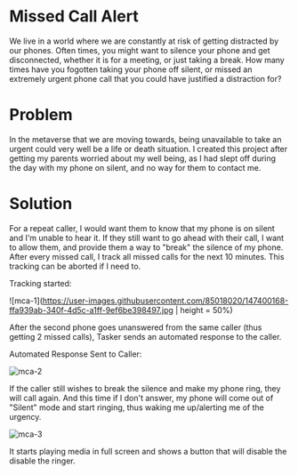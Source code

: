 # Missed Call Alert

We live in a world where we are constantly at risk of getting distracted by our phones. Often times, you might want to silence your phone and get disconnected, whether it is for a meeting, or just taking a break. How many times have you fogotten taking your phone off silent, or missed an extremely urgent phone call that you could have justified a distraction for? 

# Problem 

In the metaverse that we are moving towards, being unavailable to take an urgent could very well be a life or death situation. I created this project after getting my parents worried about my well being, as I had slept off during the day with my phone on silent, and no way for them to contact me. 

# Solution

For a repeat caller, I would want them to know that my phone is on silent and I'm unable to hear it. If they still want to go ahead with their call, I want to allow them, and provide them a way to "break" the silence of my phone. After every missed call, I track all missed calls for the next 10 minutes. This tracking can be aborted if I need to. 

Tracking started: 

![mca-1](https://user-images.githubusercontent.com/85018020/147400168-ffa939ab-340f-4d5c-a1ff-9ef6be398497.jpg | height = 50%)

After the second phone goes unanswered from the same caller (thus getting 2 missed calls), Tasker sends an automated response to the caller. 

Automated Response Sent to Caller:

![mca-2](https://user-images.githubusercontent.com/85018020/147400171-a6601eac-ab32-4eb0-a5af-eaa21d8d1e2d.jpg)

If the caller still wishes to break the silence and make my phone ring, they will call again. And this time if I don't answer, my phone will come out of "Silent" mode and start ringing, thus waking me up/alerting me of the urgency. 

![mca-3](https://user-images.githubusercontent.com/85018020/147400193-dace30bb-8e57-4912-9500-3dd49fdd6772.jpg)

It starts playing media in full screen and shows a button that will disable the disable the ringer. 

